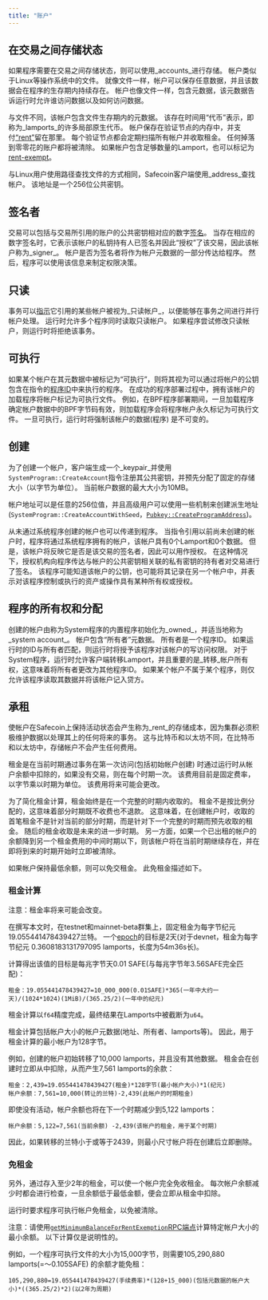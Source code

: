 ```yaml
---
title: "账户"
---
```


## 在交易之间存储状态

如果程序需要在交易之间存储状态，则可以使用_accounts_进行存储。 帐户类似于Linux等操作系统中的文件。 就像文件一样，帐户可以保存任意数据，并且该数据会在程序的生存期内持续存在。 帐户也像文件一样，包含元数据，该元数据告诉运行时允许谁访问数据以及如何访问数据。

与文件不同，该帐户包含文件生存期内的元数据。 该存在时间用“代币”表示，即称为_lamports_的许多局部原生代币。 帐户保存在验证节点的内存中，并支付[“rent”](#rent)留在那里。 每个验证节点都会定期扫描所有帐户并收取租金。 任何掉落到零零花的账户都将被清除。  如果帐户包含足够数量的Lamport，也可以标记为[rent-exempt](#rent-exemption)。

与Linux用户使用路径查找文件的方式相同，Safecoin客户端使用_address_查找帐户。 该地址是一个256位公共密钥。

## 签名者

交易可以包括与交易所引用的账户的公共密钥相对应的数字[签名](terminology.md#signature)。 当存在相应的数字签名时，它表示该帐户的私钥持有人已签名并因此“授权”了该交易，因此该帐户称为_signer_。 帐户是否为签名者将作为帐户元数据的一部分传达给程序。 然后，程序可以使用该信息来制定权限决策。

## 只读

事务可以[指示](transactions.md#message-header-format)它引用的某些帐户被视为_只读帐户_，以便能够在事务之间进行并行帐户处理。 运行时允许多个程序同时读取只读帐户。 如果程序尝试修改只读帐户，则运行时将拒绝该事务。

## 可执行

如果某个帐户在其元数据中被标记为“可执行”，则将其视为可以通过将帐户的公钥包含在指令的[程序ID](transactions.md#program-id)中来执行的程序。 在成功的程序部署过程中，拥有该帐户的加载程序将帐户标记为可执行文件。  例如，在BPF程序部署期间，一旦加载程序确定帐户数据中的BPF字节码有效，则加载程序会将程序帐户永久标记为可执行文件。  一旦可执行，运行时将强制该帐户的数据(程序) 是不可变的。

## 创建

为了创建一个帐户，客户端生成一个_keypair_并使用`SystemProgram::CreateAccount`指令注册其公共密钥，并预先分配了固定的存储大小（以字节为单位）。 当前帐户数据的最大大小为10MB。

帐户地址可以是任意的256位值，并且高级用户可以使用一些机制来创建派生地址(`SystemProgram::CreateAccountWithSeed`，[`Pubkey::CreateProgramAddress`](calling-between-programs.md#program-derived-addresses))。

从未通过系统程序创建的帐户也可以传递到程序。 当指令引用以前尚未创建的帐户时，程序将通过系统程序拥有的帐户，该帐户具有0个Lamport和0个数据。 但是，该帐户将反映它是否是该交易的签名者，因此可以用作授权。 在这种情况下，授权机构向程序传达与帐户的公共密钥相关联的私有密钥的持有者对交易进行了签名。 该程序可能知道该帐户的公钥，也可能将其记录在另一个帐户中，并表示对该程序控制或执行的资产或操作具有某种所有权或授权。

## 程序的所有权和分配

创建的帐户由称为System程序的内置程序初始化为_owned_，并适当地称为_system account_。 帐户包含“所有者”元数据。 所有者是一个程序ID。 如果运行时的ID与所有者匹配，则运行时将授予该程序对该帐户的写访问权限。 对于System程序，运行时允许客户端转移Lamport，并且重要的是_转移_帐户所有权，这意味着将所有者更改为其他程序ID。 如果某个帐户不属于某个程序，则仅允许该程序读取其数据并将该帐户记入贷方。

## 承租

使帐户在Safecoin上保持活动状态会产生称为_rent_的存储成本，因为集群必须积极维护数据以处理其上的任何将来的事务。 这与比特币和以太坊不同，在比特币和以太坊中，存储帐户不会产生任何费用。

租金是在当前时期通过事务在第一次访问(包括初始帐户创建) 时通过运行时从帐户余额中扣除的，如果没有交易，则在每个时期一次。 该费用目前是固定费率，以字节乘以时期为单位。 该费用将来可能会更改。

为了简化租金计算，租金始终是在一个完整的时期内收取的。 租金不是按比例分配的，这意味着部分时期既不收费也不退款。 这意味着，在创建帐户时，收取的首笔租金不是针对当前的部分时期，而是针对下一个完整的时期而预先收取的租金。 随后的租金收取是未来的进一步时期。 另一方面，如果一个已出租的帐户的余额降到另一个租金费用的中间时期以下，则该帐户将在当前时期继续存在，并在即将到来的时期开始时立即被清除。

如果帐户保持最低余额，则可以免交租金。 此免租金描述如下。

### 租金计算

注意：租金率将来可能会改变。

在撰写本文时，在testnet和mainnet-beta群集上，固定租金为每字节纪元19.055441478439427兰特。 一个[epoch](terminology.md#epoch)的目标是2天(对于devnet，租金为每字节纪元 0.3608183131797095 lamports，长度为54m36s长)。

计算得出该值的目标是每兆字节天0.01 SAFE(与每兆字节年3.56SAFE完全匹配)：

```text
租金：19.055441478439427=10_000_000(0.01SAFE)*365(一年中大约一天)/(1024*1024)(1MiB)/(365.25/2)(一年中的纪元)
```

租金计算以`f64`精度完成，最终结果在Lamports中被截断为`u64`。

租金计算包括帐户大小的帐户元数据(地址、所有者、lamports等)。 因此，用于租金计算的最小帐户为128字节。

例如，创建的帐户初始转移了10,000 lamports，并且没有其他数据。 租金会在创建时立即从中扣除，从而产生7,561 lamports的余款：


```text
租金：2,439=19.055441478439427(租金)*128字节(最小帐户大小)*1(纪元)
帐户余额：7,561=10,000(转让的兰特)-2,439(此帐户的时期租金)
```

即使没有活动，帐户余额也将在下一个时期减少到5,122 lamports：

```text
帐户余额：5,122=7,561(当前余额) -2,439(该帐户的租金，用于某个时期)
```

因此，如果转移的兰特小于或等于2439，则最小尺寸帐户将在创建后立即删除。

### 免租金

另外，通过存入至少2年的租金，可以使一个帐户完全免收租金。 每次帐户余额减少时都会进行检查，一旦余额低于最低金额，便会立即从租金中扣除。

运行时要求程序可执行帐户免租金，以免被清除。

注意：请使用[`getMinimumBalanceForRentExemption`RPC端点](developing/clients/jsonrpc-api.md#getminimumbalanceforrentexemption)计算特定帐户大小的最小余额。 以下计算仅是说明性的。

例如，一个程序可执行文件的大小为15,000字节，则需要105,290,880 lamports(=〜0.105SAFE) 的余额才能免租：

```text
105,290,880=19.055441478439427(手续费率)*(128+15_000)(包括元数据的帐户大小)*((365.25/2)*2)(以2年为周期)
```
